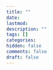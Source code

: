 ```yaml
---
title: ""
date:
lastmod:
description: ""
tags: []
categories:
hidden: false
comments: false
draft: false
---
```

